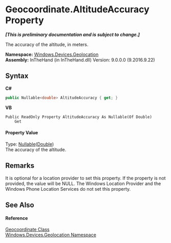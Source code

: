 # Geocoordinate.AltitudeAccuracy Property 
 _**\[This is preliminary documentation and is subject to change.\]**_

The accuracy of the altitude, in meters.

**Namespace:**&nbsp;<a href="N_Windows_Devices_Geolocation">Windows.Devices.Geolocation</a><br />**Assembly:**&nbsp;InTheHand (in InTheHand.dll) Version: 9.0.0.0 (9.2016.9.22)

## Syntax

**C#**<br />
``` C#
public Nullable<double> AltitudeAccuracy { get; }
```

**VB**<br />
``` VB
Public ReadOnly Property AltitudeAccuracy As Nullable(Of Double)
	Get
```


#### Property Value
Type: <a href="http://msdn2.microsoft.com/en-us/library/b3h38hb0" target="_blank">Nullable</a>(<a href="http://msdn2.microsoft.com/en-us/library/643eft0t" target="_blank">Double</a>)<br />The accuracy of the altitude.

## Remarks
It is optional for a location provider to set this property. If the property is not provided, the value will be NULL. The Windows Location Provider and the Windows Phone Location Services do not set this property.

## See Also


#### Reference
<a href="T_Windows_Devices_Geolocation_Geocoordinate">Geocoordinate Class</a><br /><a href="N_Windows_Devices_Geolocation">Windows.Devices.Geolocation Namespace</a><br />